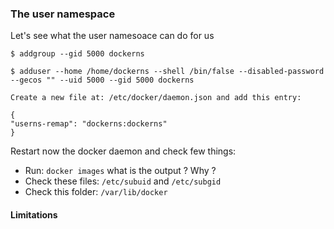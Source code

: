 ### The user namespace

Let's see what the user namesoace can do for us  

```
$ addgroup --gid 5000 dockerns

$ adduser --home /home/dockerns --shell /bin/false --disabled-password --gecos "" --uid 5000 --gid 5000 dockerns

Create a new file at: /etc/docker/daemon.json and add this entry:

{
"userns-remap": "dockerns:dockerns"
}
```

Restart now the docker daemon and check few things:

- Run: `docker images` what is the output ? Why ?
- Check these files: `/etc/subuid` and `/etc/subgid`
- Check this folder: `/var/lib/docker`

#### Limitations



